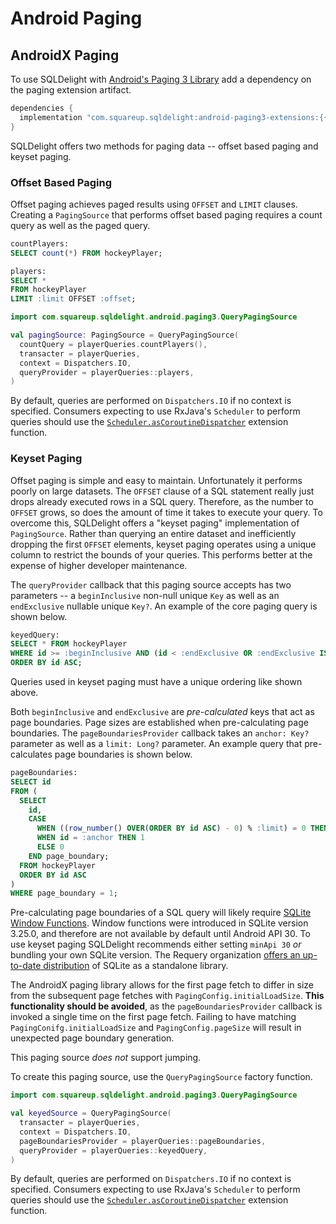 # Android Paging

## AndroidX Paging

To use SQLDelight with [Android's Paging 3 Library](https://developer.android.com/topic/libraries/architecture/paging/v3-overview) add a dependency on the paging extension artifact.

```groovy
dependencies {
  implementation "com.squareup.sqldelight:android-paging3-extensions:{{ versions.sqldelight }}"
}
```

SQLDelight offers two methods for paging data -- offset based paging and keyset paging.

### Offset Based Paging

Offset paging achieves paged results using `OFFSET` and `LIMIT` clauses. Creating a `PagingSource` that performs offset based paging requires a count query as well as the paged query.

```sql
countPlayers:
SELECT count(*) FROM hockeyPlayer;

players:
SELECT *
FROM hockeyPlayer
LIMIT :limit OFFSET :offset;
```

```kotlin
import com.squareup.sqldelight.android.paging3.QueryPagingSource

val pagingSource: PagingSource = QueryPagingSource(
  countQuery = playerQueries.countPlayers(),
  transacter = playerQueries,
  context = Dispatchers.IO,
  queryProvider = playerQueries::players,
)
```

By default, queries are performed on `Dispatchers.IO` if no context is specified. Consumers expecting to use RxJava's `Scheduler` to perform queries should use the [`Scheduler.asCoroutineDispatcher`](https://kotlin.github.io/kotlinx.coroutines/kotlinx-coroutines-rx2/kotlinx.coroutines.rx2/io.reactivex.-scheduler/as-coroutine-dispatcher.html) extension function.

### Keyset Paging

Offset paging is simple and easy to maintain. Unfortunately it performs poorly on large datasets. The `OFFSET` clause of a SQL statement really just drops already executed rows in a SQL query. Therefore, as the number to `OFFSET` grows, so does the amount of time it takes to execute your query. To overcome this, SQLDelight offers a "keyset paging" implementation of `PagingSource`. Rather than querying an entire dataset and inefficiently dropping the first `OFFSET` elements, keyset paging operates using a unique column to restrict the bounds of your queries. This performs better at the expense of higher developer maintenance. 

The `queryProvider` callback that this paging source accepts has two parameters -- a `beginInclusive` non-null unique `Key` as well as an `endExclusive` nullable unique `Key?`. An example of the core paging query is shown below. 

```sql
keyedQuery:
SELECT * FROM hockeyPlayer
WHERE id >= :beginInclusive AND (id < :endExclusive OR :endExclusive IS NULL)
ORDER BY id ASC;
```

Queries used in keyset paging must have a unique ordering like shown above. 

Both `beginInclusive` and `endExclusive` are _pre-calculated_ keys that act as page boundaries. Page sizes are established when pre-calculating page boundaries. The `pageBoundariesProvider` callback takes an `anchor: Key?` parameter as well as a `limit: Long?` parameter. An example query that pre-calculates page boundaries is shown below. 

```sql
pageBoundaries:
SELECT id 
FROM (
  SELECT
    id,
    CASE
      WHEN ((row_number() OVER(ORDER BY id ASC) - 0) % :limit) = 0 THEN 1
      WHEN id = :anchor THEN 1
      ELSE 0
    END page_boundary;
  FROM hockeyPlayer
  ORDER BY id ASC
)
WHERE page_boundary = 1;
```

Pre-calculating page boundaries of a SQL query will likely require [SQLite Window Functions](https://www.sqlite.org/windowfunctions.html). Window functions were introduced in SQLite version 3.25.0, and therefore are not available by default until Android API 30. To use keyset paging SQLDelight recommends either setting `minApi 30` _or_ bundling your own SQLite version. The Requery organization [offers an up-to-date distribution](https://github.com/requery/sqlite-android) of SQLite as a standalone library. 

The AndroidX paging library allows for the first page fetch to differ in size from the subsequent page fetches with `PagingConfig.initialLoadSize`. **This functionality should be avoided**, as the `pageBoundariesProvider` callback is invoked a single time on the first page fetch. Failing to have matching `PagingConifg.initialLoadSize` and `PagingConfig.pageSize` will result in unexpected page boundary generation. 

This paging source _does not_ support jumping. 

To create this paging source, use the `QueryPagingSource` factory function. 

```kotlin
import com.squareup.sqldelight.android.paging3.QueryPagingSource

val keyedSource = QueryPagingSource(
  transacter = playerQueries,
  context = Dispatchers.IO,
  pageBoundariesProvider = playerQueries::pageBoundaries,
  queryProvider = playerQueries::keyedQuery,
)
```

By default, queries are performed on `Dispatchers.IO` if no context is specified. Consumers expecting to use RxJava's `Scheduler` to perform queries should use the [`Scheduler.asCoroutineDispatcher`](https://kotlin.github.io/kotlinx.coroutines/kotlinx-coroutines-rx2/kotlinx.coroutines.rx2/io.reactivex.-scheduler/as-coroutine-dispatcher.html) extension function.

